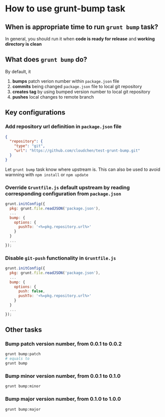 How to use grunt-bump task
===============

## When is appropriate time to run `grunt bump` task?
In general, you should run it when **code is ready for release** and **working directory is clean**

## What does `grunt bump` do?
By default, it

1. **bumps** patch verion number within `package.json` file
2. **commits** being changed `package.json` file to local git repository
3. **creates tag** by using bumped version number to local git repository
4. **pushes** local changes to remote branch


## Key configurations
### Add repository url definition in `package.json` file

```json
{
  "repository": {
    "type": "git",
    "url": "https://github.com/cloudchen/test-grunt-bump.git"
  }
}
```

Let `grunt bump` task know where upstream is.
This can also be used to avoid warnning with `npm install` or `npm update`

### Override `Gruntfile.js` default upstream by reading corresponding configuration from `package.json`

```js
grunt.initConfig({
  pkg: grunt.file.readJSON('package.json'),
  ...
  bump: {
    options: {
      pushTo: '<%=pkg.repository.url%>'
    }
  }
  ...
});
```

### Disable `git-push` functionality in `Gruntfile.js`

```js
grunt.initConfig({
  pkg: grunt.file.readJSON('package.json'),
  ...
  bump: {
    options: {
      push: false,
      pushTo: '<%=pkg.repository.url%>'
    }
  }
  ...
});
```

## Other tasks

### Bump patch version number, from 0.0.1 to 0.0.2
```sh
grunt bump:patch
# equals to
grunt bump
```
### Bump minor version number, from 0.0.1 to 0.1.0
```sh
grunt bump:minor
```

### Bump major version number, from 0.1.0 to 1.0.0
```sh
grunt bump:major
```
